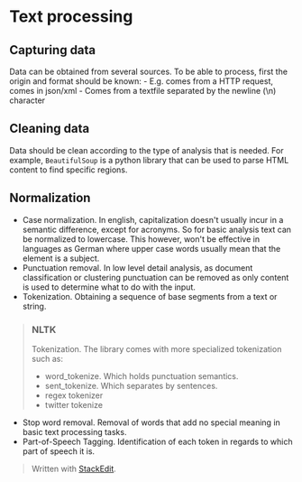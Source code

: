 # Text processing

## Capturing data

Data can be obtained from several sources. To be able to process, first the origin and format should be known: 
	- E.g. comes from a HTTP request, comes in json/xml
	- Comes from a textfile separated by the newline (\n) character

## Cleaning data

Data should be clean according to the type of analysis that is needed. For example, `BeautifulSoup` is a python library that can be used to parse HTML content to find specific regions.

## Normalization

- Case normalization. In english, capitalization doesn't usually incur in a semantic difference, except for acronyms. So for basic analysis text can be normalized to lowercase. 
This however, won't be effective in languages as German where upper case words usually mean that the element is a subject.
- Punctuation removal. In low level detail analysis, as document classification or clustering punctuation can be removed as only content is used to determine what to do with the input.
- Tokenization. Obtaining a sequence of base segments from a text or string.

> ### NLTK 
> 
> Tokenization. The library comes with more specialized tokenization
> such as:
> 	- word_tokenize. Which holds punctuation semantics.
> 	- sent_tokenize. Which separates by sentences.
> 	- regex tokenizer
> 	- twitter tokenize

- Stop word removal. Removal of words that add no special meaning in basic text processing tasks.
- Part-of-Speech Tagging. Identification of each token in regards to which part of speech it is.

> Written with [StackEdit](https://stackedit.io/).
<!--stackedit_data:
eyJoaXN0b3J5IjpbLTI1MTgzMjg5MSwtMTM0MjI1NDI2LDEyMz
YwNDM1NDQsLTY1NTg5NDAzXX0=
-->